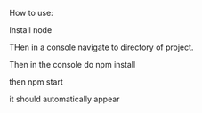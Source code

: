 How to use:

Install node

THen in a console navigate to directory of project.

Then in the console do npm install

then npm start

it should automatically appear
